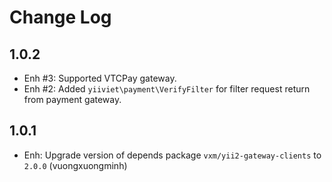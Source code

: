 Change Log
==========================

1.0.2
--------------------------

- Enh #3: Supported VTCPay gateway.
- Enh #2: Added `yiiviet\payment\VerifyFilter` for filter request return from payment gateway.

1.0.1
--------------------------

- Enh: Upgrade version of depends package `vxm/yii2-gateway-clients` to `2.0.0` (vuongxuongminh)
